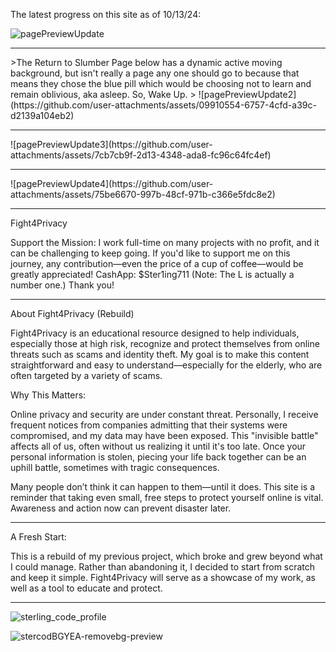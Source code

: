 The latest progress on this site as of 10/13/24:

![pagePreviewUpdate](https://github.com/user-attachments/assets/cfbf59d6-6464-4459-83d9-abcae1e4e717)
<hr>
>The Return to Slumber Page below has a dynamic active moving background, but isn't really a page any one should go to because that means they chose the blue pill which would be choosing not to learn and remain oblivious, aka asleep. So, Wake Up.
>
![pagePreviewUpdate2](https://github.com/user-attachments/assets/09910554-6757-4cfd-a39c-d2139a104eb2)
<hr>
![pagePreviewUpdate3](https://github.com/user-attachments/assets/7cb7cb9f-2d13-4348-ada8-fc96c64fc4ef)
<hr>
![pagePreviewUpdate4](https://github.com/user-attachments/assets/75be6670-997b-48cf-971b-c366e5fdc8e2)
<hr>
Fight4Privacy

Support the Mission:
I work full-time on many projects with no profit, and it can be challenging to keep going. If you'd like to support me on this journey, any contribution—even the price of a cup of coffee—would be greatly appreciated!
CashApp: $Ster1ing711 (Note: The L is actually a number one.)
Thank you!


---

About Fight4Privacy (Rebuild)

Fight4Privacy is an educational resource designed to help individuals, especially those at high risk, recognize and protect themselves from online threats such as scams and identity theft. My goal is to make this content straightforward and easy to understand—especially for the elderly, who are often targeted by a variety of scams.

Why This Matters:

Online privacy and security are under constant threat. Personally, I receive frequent notices from companies admitting that their systems were compromised, and my data may have been exposed. This "invisible battle" affects all of us, often without us realizing it until it's too late. Once your personal information is stolen, piecing your life back together can be an uphill battle, sometimes with tragic consequences.

Many people don’t think it can happen to them—until it does. This site is a reminder that taking even small, free steps to protect yourself online is vital. Awareness and action now can prevent disaster later.


---

A Fresh Start:

This is a rebuild of my previous project, which broke and grew beyond what I could manage. Rather than abandoning it, I decided to start from scratch and keep it simple. 
Fight4Privacy will serve as a showcase of my work, as well as a tool to educate and protect.

---
![sterling_code_profile](https://github.com/user-attachments/assets/6ea52499-082b-4abc-97d2-49f3a6049768)

![stercodBGYEA-removebg-preview](https://github.com/user-attachments/assets/9e90ec7d-6d8b-463a-ab9a-5a70cca68127)


